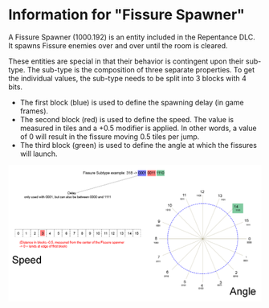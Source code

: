 # Information for "Fissure Spawner"

A Fissure Spawner (1000.192) is an entity included in the Repentance DLC. It spawns Fissure enemies over and over until the room is cleared.

These entities are special in that their behavior is contingent upon their sub-type. The sub-type is the composition of three separate properties. To get the individual values, the sub-type needs to be split into 3 blocks with 4 bits.

- The first block (blue) is used to define the spawning delay (in game frames).
- The second block (red) is used to define the speed. The value is measured in tiles and a +0.5 modifier is applied. In other words, a value of 0 will result in the fissure moving 0.5 tiles per jump.
- The third block (green) is used to define the angle at which the fissures will launch.

[![](../images/infographics/FissureSubtype.png)](../images/infographics/FissureSubtype.png)
